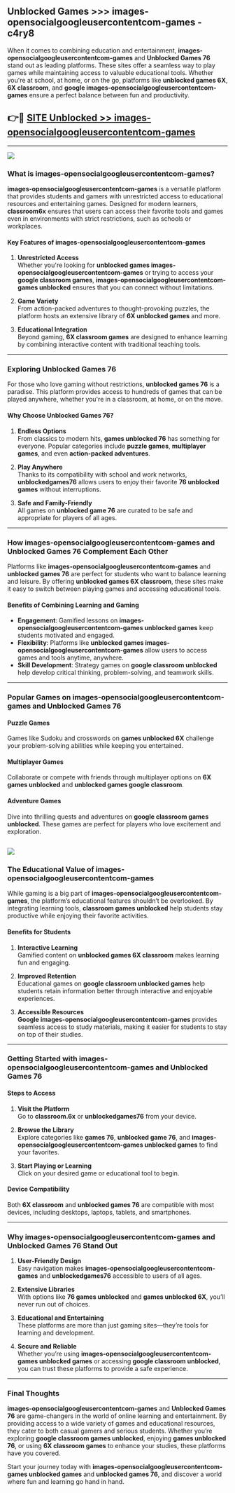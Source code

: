 ## Unblocked Games >>> images-opensocialgoogleusercontentcom-games - c4ry8 

When it comes to combining education and entertainment, **images-opensocialgoogleusercontentcom-games** and **Unblocked Games 76** stand out as leading platforms. These sites offer a seamless way to play games while maintaining access to valuable educational tools. Whether you're at school, at home, or on the go, platforms like **unblocked games 6X**, **6X classroom**, and **google images-opensocialgoogleusercontentcom-games** ensure a perfect balance between fun and productivity.
## 👉🔴 [SITE Unblocked >> images-opensocialgoogleusercontentcom-games](http://premium.freeplayer.one?title=images-opensocialgoogleusercontentcom-games&ref=22JU)
---
<a href="http://premium.freeplayer.one?title=images-opensocialgoogleusercontentcom-games&ref=22JU/"><img src="https://github.com/user-attachments/assets/438f12ca-57a4-47a3-8ead-c64da593a1e5"/></a>
### What is images-opensocialgoogleusercontentcom-games?  

**images-opensocialgoogleusercontentcom-games** is a versatile platform that provides students and gamers with unrestricted access to educational resources and entertaining games. Designed for modern learners, **classroom6x** ensures that users can access their favorite tools and games even in environments with strict restrictions, such as schools or workplaces.  

#### Key Features of images-opensocialgoogleusercontentcom-games  

1. **Unrestricted Access**  
   Whether you're looking for **unblocked games images-opensocialgoogleusercontentcom-games** or trying to access your **google classroom games**, **images-opensocialgoogleusercontentcom-games unblocked** ensures that you can connect without limitations.  

2. **Game Variety**  
   From action-packed adventures to thought-provoking puzzles, the platform hosts an extensive library of **6X unblocked games** and more.  

3. **Educational Integration**  
   Beyond gaming, **6X classroom games** are designed to enhance learning by combining interactive content with traditional teaching tools.  



---

### Exploring Unblocked Games 76  

For those who love gaming without restrictions, **unblocked games 76** is a paradise. This platform provides access to hundreds of games that can be played anywhere, whether you're in a classroom, at home, or on the move.  

#### Why Choose Unblocked Games 76?  

1. **Endless Options**  
   From classics to modern hits, **games unblocked 76** has something for everyone. Popular categories include **puzzle games**, **multiplayer games**, and even **action-packed adventures**.  

2. **Play Anywhere**  
   Thanks to its compatibility with school and work networks, **unblockedgames76** allows users to enjoy their favorite **76 unblocked games** without interruptions.  

3. **Safe and Family-Friendly**  
   All games on **unblocked game 76** are curated to be safe and appropriate for players of all ages.  

---

### How images-opensocialgoogleusercontentcom-games and Unblocked Games 76 Complement Each Other  

Platforms like **images-opensocialgoogleusercontentcom-games** and **unblocked games 76** are perfect for students who want to balance learning and leisure. By offering **unblocked games 6X classroom**, these sites make it easy to switch between playing games and accessing educational tools.  

#### Benefits of Combining Learning and Gaming  

- **Engagement**: Gamified lessons on **images-opensocialgoogleusercontentcom-games unblocked games** keep students motivated and engaged.  
- **Flexibility**: Platforms like **unblocked games images-opensocialgoogleusercontentcom-games** allow users to access games and tools anytime, anywhere.  
- **Skill Development**: Strategy games on **google classroom unblocked** help develop critical thinking, problem-solving, and teamwork skills.  

---

### Popular Games on images-opensocialgoogleusercontentcom-games and Unblocked Games 76  

#### Puzzle Games  

Games like Sudoku and crosswords on **games unblocked 6X** challenge your problem-solving abilities while keeping you entertained.  

#### Multiplayer Games  

Collaborate or compete with friends through multiplayer options on **6X games unblocked** and **unblocked games google classroom**.  

#### Adventure Games  

Dive into thrilling quests and adventures on **google classroom games unblocked**. These games are perfect for players who love excitement and exploration.  

<a href="http://download.freeplayer.one?title=images-opensocialgoogleusercontentcom-games&ref=23D/"><img src="https://github.com/user-attachments/assets/fe0c3e91-c8e1-489c-acf0-e2f614c12fb8"/></a>
---

### The Educational Value of images-opensocialgoogleusercontentcom-games  

While gaming is a big part of **images-opensocialgoogleusercontentcom-games**, the platform’s educational features shouldn’t be overlooked. By integrating learning tools, **classroom games unblocked** help students stay productive while enjoying their favorite activities.  

#### Benefits for Students  

1. **Interactive Learning**  
   Gamified content on **unblocked games 6X classroom** makes learning fun and engaging.  

2. **Improved Retention**  
   Educational games on **google classroom unblocked games** help students retain information better through interactive and enjoyable experiences.  

3. **Accessible Resources**  
   **Google images-opensocialgoogleusercontentcom-games** provides seamless access to study materials, making it easier for students to stay on top of their studies.  

---

### Getting Started with images-opensocialgoogleusercontentcom-games and Unblocked Games 76  

#### Steps to Access  

1. **Visit the Platform**  
   Go to **classroom.6x** or **unblockedgames76** from your device.  

2. **Browse the Library**  
   Explore categories like **games 76**, **unblocked game 76**, and **images-opensocialgoogleusercontentcom-games unblocked games** to find your favorites.  

3. **Start Playing or Learning**  
   Click on your desired game or educational tool to begin.  

#### Device Compatibility  

Both **6X classroom** and **unblocked games 76** are compatible with most devices, including desktops, laptops, tablets, and smartphones.  

---

### Why images-opensocialgoogleusercontentcom-games and Unblocked Games 76 Stand Out  

1. **User-Friendly Design**  
   Easy navigation makes **images-opensocialgoogleusercontentcom-games** and **unblockedgames76** accessible to users of all ages.  

2. **Extensive Libraries**  
   With options like **76 games unblocked** and **games unblocked 6X**, you’ll never run out of choices.  

3. **Educational and Entertaining**  
   These platforms are more than just gaming sites—they’re tools for learning and development.  

4. **Secure and Reliable**  
   Whether you’re using **images-opensocialgoogleusercontentcom-games unblocked games** or accessing **google classroom unblocked**, you can trust these platforms to provide a safe experience.  

---

### Final Thoughts  

**images-opensocialgoogleusercontentcom-games** and **Unblocked Games 76** are game-changers in the world of online learning and entertainment. By providing access to a wide variety of games and educational resources, they cater to both casual gamers and serious students. Whether you’re exploring **google classroom games unblocked**, enjoying **games unblocked 76**, or using **6X classroom games** to enhance your studies, these platforms have you covered.  

Start your journey today with **images-opensocialgoogleusercontentcom-games unblocked games** and **unblocked games 76**, and discover a world where fun and learning go hand in hand.  
